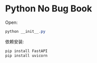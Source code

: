 # Python No Bug Book
Open:
```powershell
python __init__.py
```
依赖安装:
```powershell
pip install FastAPI
pip install uvicorn
```
